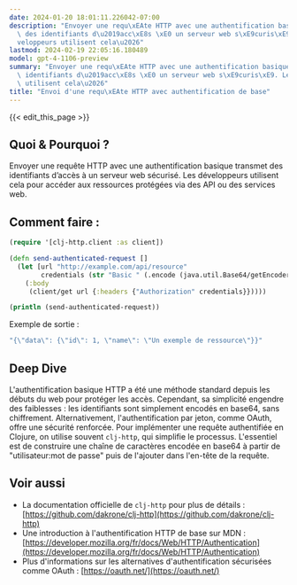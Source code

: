 ```yaml
---
date: 2024-01-20 18:01:11.226042-07:00
description: "Envoyer une requ\xEAte HTTP avec une authentification basique transmet\
  \ des identifiants d\u2019acc\xE8s \xE0 un serveur web s\xE9curis\xE9. Les d\xE9\
  veloppeurs utilisent cela\u2026"
lastmod: 2024-02-19 22:05:16.180489
model: gpt-4-1106-preview
summary: "Envoyer une requ\xEAte HTTP avec une authentification basique transmet des\
  \ identifiants d\u2019acc\xE8s \xE0 un serveur web s\xE9curis\xE9. Les d\xE9veloppeurs\
  \ utilisent cela\u2026"
title: "Envoi d'une requ\xEAte HTTP avec authentification de base"
---
```


{{< edit_this_page >}}

## Quoi & Pourquoi ?
Envoyer une requête HTTP avec une authentification basique transmet des identifiants d’accès à un serveur web sécurisé. Les développeurs utilisent cela pour accéder aux ressources protégées via des API ou des services web.

## Comment faire :
```Clojure
(require '[clj-http.client :as client])

(defn send-authenticated-request []
  (let [url "http://example.com/api/resource"
        credentials (str "Basic " (.encode (java.util.Base64/getEncoder) (.getBytes "user:password")))]
    (:body
     (client/get url {:headers {"Authorization" credentials}}))))

(println (send-authenticated-request))
```
Exemple de sortie :
```Clojure
"{\"data\": {\"id\": 1, \"name\": \"Un exemple de ressource\"}}"
```

## Deep Dive
L'authentification basique HTTP a été une méthode standard depuis les débuts du web pour protéger les accès. Cependant, sa simplicité engendre des faiblesses : les identifiants sont simplement encodés en base64, sans chiffrement. Alternativement, l'authentification par jeton, comme OAuth, offre une sécurité renforcée. Pour implémenter une requête authentifiée en Clojure, on utilise souvent `clj-http`, qui simplifie le processus. L'essentiel est de construire une chaîne de caractères encodée en base64 à partir de "utilisateur:mot de passe" puis de l'ajouter dans l'en-tête de la requête.

## Voir aussi
- La documentation officielle de `clj-http` pour plus de détails : [https://github.com/dakrone/clj-http](https://github.com/dakrone/clj-http)
- Une introduction à l'authentification HTTP de base sur MDN : [https://developer.mozilla.org/fr/docs/Web/HTTP/Authentication](https://developer.mozilla.org/fr/docs/Web/HTTP/Authentication)
- Plus d'informations sur les alternatives d'authentification sécurisées comme OAuth : [https://oauth.net/](https://oauth.net/)

